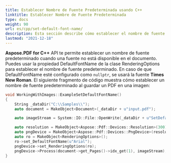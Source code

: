 ```yaml
---
title: Establecer Nombre de Fuente Predeterminada usando C++
linktitle: Establecer Nombre de Fuente Predeterminada
type: docs
weight: 90
url: es/cpp/set-default-font-name/
description: Esta sección describe cómo establecer el nombre de fuente predeterminado usando la biblioteca C++.
lastmod: "2021-12-18"
---
```


**Aspose.PDF for C++** API te permite establecer un nombre de fuente predeterminado cuando una fuente no está disponible en el documento. Puedes usar la propiedad DefaultFontName de la clase RenderingOptions para establecer el nombre de fuente predeterminado. En caso de que DefaultFontName esté configurado como `nullptr`, se usará la fuente **Times New Roman**. El siguiente fragmento de código muestra cómo establecer un nombre de fuente predeterminado al guardar un PDF en una imagen:

```cpp
void WorkingWithImages::ExampleSetDefaultFontName()
{
    String _dataDir("C:\\Samples\\");
    auto document = MakeObject<Document>(_dataDir + u"input.pdf");

    auto imageStream = System::IO::File::OpenWrite(_dataDir + u"SetDefaultFontName.png");

    auto resolution = MakeObject<Aspose::Pdf::Devices::Resolution>(300);
    auto pngDevice = MakeObject<Aspose::Pdf::Devices::PngDevice>(resolution);
    auto ro = MakeObject<RenderingOptions>();
    ro->set_DefaultFontName(u"Arial");
    pngDevice->set_RenderingOptions(ro);
    pngDevice->Process(document->get_Pages()->idx_get(1), imageStream);
}
```